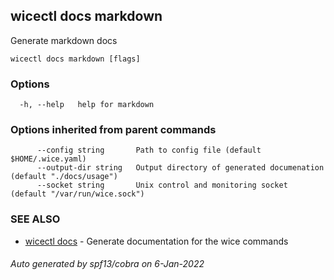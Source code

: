 ## wicectl docs markdown

Generate markdown docs

```
wicectl docs markdown [flags]
```

### Options

```
  -h, --help   help for markdown
```

### Options inherited from parent commands

```
      --config string       Path to config file (default $HOME/.wice.yaml)
      --output-dir string   Output directory of generated documenation (default "./docs/usage")
      --socket string       Unix control and monitoring socket (default "/var/run/wice.sock")
```

### SEE ALSO

* [wicectl docs](wicectl_docs.md)	 - Generate documentation for the wice commands

###### Auto generated by spf13/cobra on 6-Jan-2022
